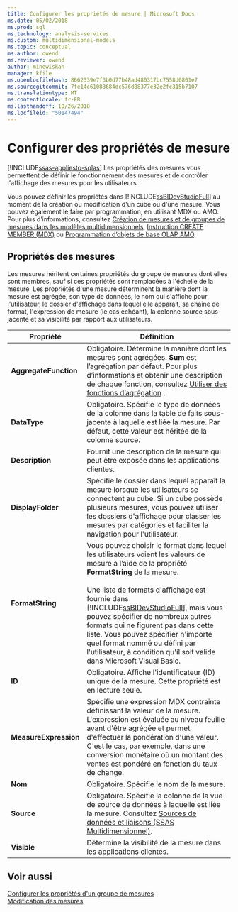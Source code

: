 ```yaml
---
title: Configurer les propriétés de mesure | Microsoft Docs
ms.date: 05/02/2018
ms.prod: sql
ms.technology: analysis-services
ms.custom: multidimensional-models
ms.topic: conceptual
ms.author: owend
ms.reviewer: owend
author: minewiskan
manager: kfile
ms.openlocfilehash: 8662339e7f3b0d77b48ad480317bc7558d0801e7
ms.sourcegitcommit: 7fe14c61083684dc576d88377e32e2fc315b7107
ms.translationtype: MT
ms.contentlocale: fr-FR
ms.lasthandoff: 10/26/2018
ms.locfileid: "50147494"
---
```

# <a name="configure-measure-properties"></a>Configurer des propriétés de mesure
[!INCLUDE[ssas-appliesto-sqlas](../../includes/ssas-appliesto-sqlas.md)]
  Les propriétés des mesures vous permettent de définir le fonctionnement des mesures et de contrôler l'affichage des mesures pour les utilisateurs.  
  
 Vous pouvez définir les propriétés dans [!INCLUDE[ssBIDevStudioFull](../../includes/ssbidevstudiofull-md.md)] au moment de la création ou modification d'un cube ou d'une mesure. Vous pouvez également le faire par programmation, en utilisant MDX ou AMO. Pour plus d’informations, consultez [Création de mesures et de groupes de mesures dans les modèles multidimensionnels](../../analysis-services/multidimensional-models/create-measures-and-measure-groups-in-multidimensional-models.md), [Instruction CREATE MEMBER &#40;MDX&#41;](../../mdx/mdx-data-definition-create-member.md) ou [Programmation d’objets de base OLAP AMO](https://docs.microsoft.com/bi-reference/amo/programming-amo-olap-basic-objects).  
  
## <a name="measure-properties"></a>Propriétés des mesures  
 Les mesures héritent certaines propriétés du groupe de mesures dont elles sont membres, sauf si ces propriétés sont remplacées à l'échelle de la mesure. Les propriétés d'une mesure déterminent la manière dont la mesure est agrégée, son type de données, le nom qui s'affiche pour l'utilisateur, le dossier d'affichage dans lequel elle apparaît, sa chaîne de format, l'expression de mesure (le cas échéant), la colonne source sous-jacente et sa visibilité par rapport aux utilisateurs.  
  
|Propriété|Définition|  
|--------------|----------------|  
|**AggregateFunction**|Obligatoire. Détermine la manière dont les mesures sont agrégées. **Sum** est l’agrégation par défaut. Pour plus d’informations et obtenir une description de chaque fonction, consultez [Utiliser des fonctions d’agrégation](../../analysis-services/multidimensional-models/use-aggregate-functions.md) .|  
|**DataType**|Obligatoire. Spécifie le type de données de la colonne dans la table de faits sous-jacente à laquelle est liée la mesure. Par défaut, cette valeur est héritée de la colonne source.|  
|**Description**|Fournit une description de la mesure qui peut être exposée dans les applications clientes.|  
|**DisplayFolder**|Spécifie le dossier dans lequel apparaît la mesure lorsque les utilisateurs se connectent au cube. Si un cube possède plusieurs mesures, vous pouvez utiliser les dossiers d'affichage pour classer les mesures par catégories et faciliter la navigation pour l'utilisateur.|  
|**FormatString**|Vous pouvez choisir le format dans lequel les utilisateurs voient les valeurs de mesure à l’aide de la propriété **FormatString** de la mesure.<br /><br /> Une liste de formats d'affichage est fournie dans [!INCLUDE[ssBIDevStudioFull](../../includes/ssbidevstudiofull-md.md)], mais vous pouvez spécifier de nombreux autres formats qui ne figurent pas dans cette liste. Vous pouvez spécifier n'importe quel format nommé ou défini par l'utilisateur, à condition qu'il soit valide dans Microsoft Visual Basic.|  
|**ID**|Obligatoire. Affiche l'identificateur (ID) unique de la mesure. Cette propriété est en lecture seule.|  
|**MeasureExpression**|Spécifie une expression MDX contrainte définissant la valeur de la mesure. L'expression est évaluée au niveau feuille avant d'être agrégée et permet d'effectuer la pondération d'une valeur. C'est le cas, par exemple, dans une conversion monétaire où un montant des ventes est pondéré en fonction du taux de change.|  
|**Nom**|Obligatoire. Spécifie le nom de la mesure.|  
|**Source**|Obligatoire. Spécifie la colonne de la vue de source de données à laquelle est liée la mesure. Consultez [Sources de données et liaisons &#40;SSAS Multidimensionnel&#41;](../../analysis-services/multidimensional-models/data-sources-and-bindings-ssas-multidimensional.md).|  
|**Visible**|Détermine la visibilité de la mesure dans les applications clientes.|  
  
## <a name="see-also"></a>Voir aussi  
 [Configurer les propriétés d'un groupe de mesures](../../analysis-services/multidimensional-models/configure-measure-group-properties.md)   
 [Modification des mesures](../../analysis-services/lesson-3-1-modifying-measures.md)  
  
  

